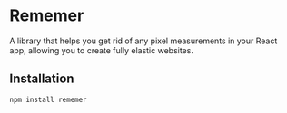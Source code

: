 # Rememer

A library that helps you get rid of any pixel measurements in your React app, allowing you to create fully elastic websites.

## Installation

```sh
npm install rememer
```

